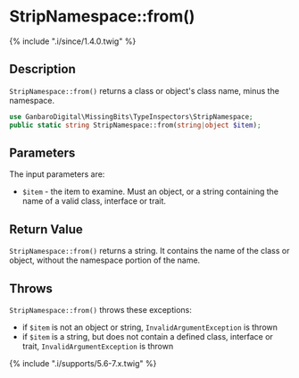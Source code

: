 # StripNamespace::from()

{% include ".i/since/1.4.0.twig" %}

## Description

`StripNamespace::from()` returns a class or object's class name, minus the namespace.

```php
use GanbaroDigital\MissingBits\TypeInspectors\StripNamespace;
public static string StripNamespace::from(string|object $item);
```

## Parameters

The input parameters are:

- `$item` - the item to examine. Must an object, or a string containing the name of a valid class, interface or trait.

## Return Value

`StripNamespace::from()` returns a string. It contains the name of the class or object, without the namespace portion of the name.

## Throws

`StripNamespace::from()` throws these exceptions:

* if `$item` is not an object or string, `InvalidArgumentException` is thrown
* if `$item` is a string, but does not contain a defined class, interface or trait, `InvalidArgumentException` is thrown

{% include ".i/supports/5.6-7.x.twig" %}
